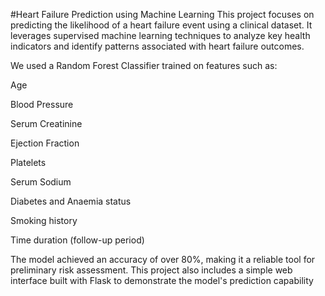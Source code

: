 #Heart Failure Prediction using Machine Learning
This project focuses on predicting the likelihood of a heart failure event using a clinical dataset. It leverages supervised machine learning techniques to analyze key health indicators and identify patterns associated with heart failure outcomes.

We used a Random Forest Classifier trained on features such as:

Age

Blood Pressure

Serum Creatinine

Ejection Fraction

Platelets

Serum Sodium

Diabetes and Anaemia status

Smoking history

Time duration (follow-up period)

The model achieved an accuracy of over 80%, making it a reliable tool for preliminary risk assessment. This project also includes a simple web interface built with Flask to demonstrate the model's prediction capability
